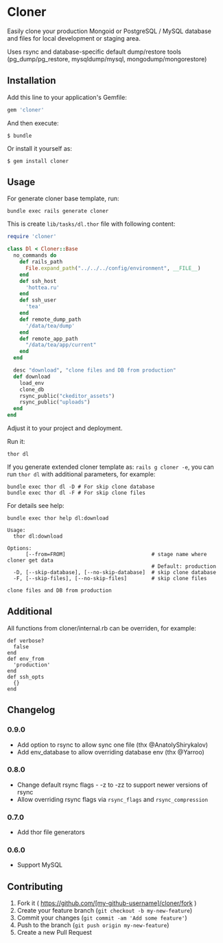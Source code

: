 # Cloner

Easily clone your production Mongoid or PostgreSQL / MySQL database and files for local development or staging area.

Uses rsync and database-specific default dump/restore tools (pg_dump/pg_restore, mysqldump/mysql, mongodump/mongorestore)


## Installation

Add this line to your application's Gemfile:

```ruby
gem 'cloner'
```

And then execute:

    $ bundle

Or install it yourself as:

    $ gem install cloner

## Usage

For generate cloner base template, run:

```
bundle exec rails generate cloner
```

This is create `lib/tasks/dl.thor` file with following content:
```ruby
require 'cloner'

class Dl < Cloner::Base
  no_commands do
    def rails_path
      File.expand_path("../../../config/environment", __FILE__)
    end
    def ssh_host
      'hottea.ru'
    end
    def ssh_user
      'tea'
    end
    def remote_dump_path
      '/data/tea/dump'
    end
    def remote_app_path
      "/data/tea/app/current"
    end
  end

  desc "download", "clone files and DB from production"
  def download
    load_env
    clone_db
    rsync_public("ckeditor_assets")
    rsync_public("uploads")
  end
end
```

Adjust it to your project and deployment.

Run it:

    thor dl


If you generate extended cloner template as: `rails g cloner -e`,
you can run `thor dl` with additional parameters, for example:
```
bundle exec thor dl -D # For skip clone database
bundle exec thor dl -F # For skip clone files
```

For details see help:
```
bundle exec thor help dl:download

Usage:
  thor dl:download

Options:
      [--from=FROM]                            # stage name where cloner get data
                                               # Default: production
  -D, [--skip-database], [--no-skip-database]  # skip clone database
  -F, [--skip-files], [--no-skip-files]        # skip clone files

clone files and DB from production
```

## Additional

All functions from cloner/internal.rb can be overriden, for example:


    def verbose?
      false
    end
    def env_from
      'production'
    end
    def ssh_opts
      {}
    end

## Changelog

### 0.9.0

- Add option to rsync to allow sync one file (thx @AnatolyShirykalov)
- Add env_database to allow overriding database env (thx @Yarroo)

### 0.8.0

- Change default rsync flags - -z to -zz to support newer versions of rsync
- Allow overriding rsync flags via ```rsync_flags``` and ```rsync_compression```

### 0.7.0

- Add thor file generators

### 0.6.0

- Support MySQL

## Contributing

1. Fork it ( https://github.com/[my-github-username]/cloner/fork )
2. Create your feature branch (`git checkout -b my-new-feature`)
3. Commit your changes (`git commit -am 'Add some feature'`)
4. Push to the branch (`git push origin my-new-feature`)
5. Create a new Pull Request
